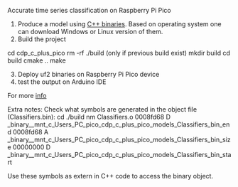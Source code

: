 Accurate time series classification on Raspberry Pi Pico 

1. Produce a model using [C++ binaries](https://github.com/naviveztim/CDP_C_plus_binaries). 
   Based on operating system one can download Windows or Linux version of them.
2. Build the project

cd cdp_c_plus_pico 
rm -rf ./build (only if previous build exist) 
mkdir build 
cd build 
cmake .. 
make 

3. Deploy uf2 binaries on Raspberry Pi Pico device
4. test the output on Arduino IDE

For more [info](https://medium.com/@ivan_mitzev/accurate-time-series-classification-algorithm-on-raspberry-pi-pico-113a27523eac)

Extra notes: 
Check what symbols are generated in the object file (Classifiers.bin): 
cd ./build
nm  Classifiers.o
0008fd68 D _binary__mnt_c_Users_PC_pico_cdp_c_plus_pico_models_Classifiers_bin_end
0008fd68 A _binary__mnt_c_Users_PC_pico_cdp_c_plus_pico_models_Classifiers_bin_size
00000000 D _binary__mnt_c_Users_PC_pico_cdp_c_plus_pico_models_Classifiers_bin_start

Use these symbols as extern in C++ code to access the binary object.